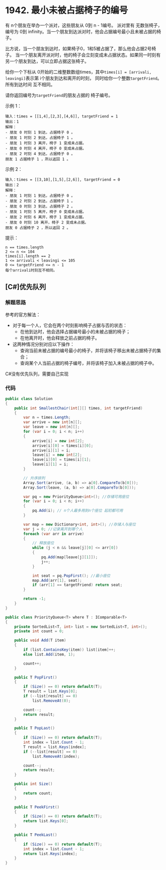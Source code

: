 #  1942. 最小未被占据椅子的编号
有 n个朋友在举办一个派对，这些朋友从 0到 n - 1编号。
派对里有 无数张椅子，编号为 0到 infinity。当一个朋友到达派对时，他会占据编号最小且未被占据的椅子。

比方说，当一个朋友到达时，如果椅子0，1和5被占据了，那么他会占据2号椅子。
当一个朋友离开派对时，他的椅子会立刻变成未占据状态。如果同一时刻有另一个朋友到达，可以立即占据这张椅子。

给你一个下标从 0开始的二维整数数组times，其中``times[i] = [arrivali, leavingi]``表示第 i个朋友到达和离开的时刻，
同时给你一个整数``targetFriend``。所有到达时间 互不相同。

请你返回编号为``targetFriend``的朋友占据的 椅子编号。



示例 1：
```
输入：times = [[1,4],[2,3],[4,6]], targetFriend = 1
输出：1
解释：
- 朋友 0 时刻 1 到达，占据椅子 0 。
- 朋友 1 时刻 2 到达，占据椅子 1 。
- 朋友 1 时刻 3 离开，椅子 1 变成未占据。
- 朋友 0 时刻 4 离开，椅子 0 变成未占据。
- 朋友 2 时刻 4 到达，占据椅子 0 。
朋友 1 占据椅子 1 ，所以返回 1 。
```
示例 2：
```
输入：times = [[3,10],[1,5],[2,6]], targetFriend = 0
输出：2
解释：
- 朋友 1 时刻 1 到达，占据椅子 0 。
- 朋友 2 时刻 2 到达，占据椅子 1 。
- 朋友 0 时刻 3 到达，占据椅子 2 。
- 朋友 1 时刻 5 离开，椅子 0 变成未占据。
- 朋友 2 时刻 6 离开，椅子 1 变成未占据。
- 朋友 0 时刻 10 离开，椅子 2 变成未占据。
朋友 0 占据椅子 2 ，所以返回 2 。
```

提示：
```
n == times.length
2 <= n <= 104
times[i].length == 2
1 <= arrivali < leavingi <= 105
0 <= targetFriend <= n - 1
每个arrivali时刻互不相同。
```

## [C#]优先队列
### 解题思路
参考的官方解法：

+ 对于每一个人，它会在两个时刻影响椅子占据与否的状态：
    + 在他到达时，他会选择占据编号最小的未被占据的椅子；
    + 在他离开时，他会释放之前占据的椅子。
+ 这两种情况分别对应以下操作：
    + 查询当前未被占据的编号最小的椅子，并将该椅子移出未被占据椅子的集合；
    + 查询某个人当前占据的椅子编号，并将该椅子加入未被占据的椅子中。


C#没有优先队列，需要自己实现


### 代码

```csharp
public class Solution
{
    public int SmallestChair(int[][] times, int targetFriend)
    {
        var n = times.Length;
        var arrive = new int[n][];
        var leave = new int[n][];
        for (var i = 0; i < n; i++)
        {
            arrive[i] = new int[2];
            arrive[i][0] = times[i][0];
            arrive[i][1] = i;
            leave[i] = new int[2];
            leave[i][0] = times[i][1];
            leave[i][1] = i;
        }

        // 升序排列
        Array.Sort(arrive, (a, b) => a[0].CompareTo(b[0]));
        Array.Sort(leave, (a, b) => a[0].CompareTo(b[0]));

        var pq = new PriorityQueue<int>(); //存储可用座位
        for (var i = 0; i < n; i++)
        {
            pq.Add(i); // n个人最多用到n个座位 起初都可用
        }

        var map = new Dictionary<int, int>(); //存储人与座位
        var j = 0; //记录离开到哪个人
        foreach (var arr in arrive)
        {
            // 释放座位
            while (j < n && leave[j][0] <= arr[0])
            {
                pq.Add(map[leave[j][1]]);
                j++;
            }

            int seat = pq.PopFirst(); //最小座位
            map.Add(arr[1], seat);
            if (arr[1] == targetFriend) return seat;
        }

        return -1;
    }
}

public class PriorityQueue<T> where T : IComparable<T>
{
    private SortedList<T, int> list = new SortedList<T, int>();
    private int count = 0;

    public void Add(T item)
    {
        if (list.ContainsKey(item)) list[item]++;
        else list.Add(item, 1);

        count++;
    }

    public T PopFirst()
    {
        if (Size() == 0) return default(T);
        T result = list.Keys[0];
        if (--list[result] == 0)
            list.RemoveAt(0);

        count--;
        return result;
    }

    public T PopLast()
    {
        if (Size() == 0) return default(T);
        int index = list.Count - 1;
        T result = list.Keys[index];
        if (--list[result] == 0)
            list.RemoveAt(index);

        count--;
        return result;
    }

    public int Size()
    {
        return count;
    }

    public T PeekFirst()
    {
        if (Size() == 0) return default(T);
        return list.Keys[0];
    }

    public T PeekLast()
    {
        if (Size() == 0) return default(T);
        int index = list.Count - 1;
        return list.Keys[index];
    }
}

```
